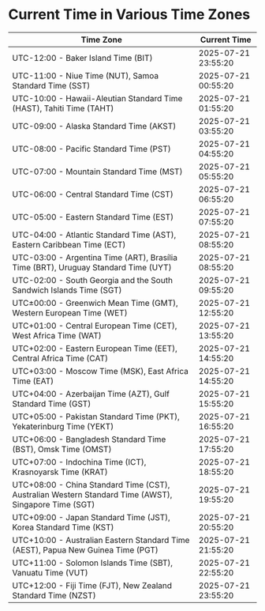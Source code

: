 # Current Time in Various Time Zones

| Time Zone | Current Time |
|-----------|--------------|
| UTC-12:00 - Baker Island Time (BIT) | 2025-07-21 23:55:20 |
| UTC-11:00 - Niue Time (NUT), Samoa Standard Time (SST) | 2025-07-21 00:55:20 |
| UTC-10:00 - Hawaii-Aleutian Standard Time (HAST), Tahiti Time (TAHT) | 2025-07-21 01:55:20 |
| UTC-09:00 - Alaska Standard Time (AKST) | 2025-07-21 03:55:20 |
| UTC-08:00 - Pacific Standard Time (PST) | 2025-07-21 04:55:20 |
| UTC-07:00 - Mountain Standard Time (MST) | 2025-07-21 05:55:20 |
| UTC-06:00 - Central Standard Time (CST) | 2025-07-21 06:55:20 |
| UTC-05:00 - Eastern Standard Time (EST) | 2025-07-21 07:55:20 |
| UTC-04:00 - Atlantic Standard Time (AST), Eastern Caribbean Time (ECT) | 2025-07-21 08:55:20 |
| UTC-03:00 - Argentina Time (ART), Brasília Time (BRT), Uruguay Standard Time (UYT) | 2025-07-21 08:55:20 |
| UTC-02:00 - South Georgia and the South Sandwich Islands Time (SGT) | 2025-07-21 09:55:20 |
| UTC±00:00 - Greenwich Mean Time (GMT), Western European Time (WET) | 2025-07-21 12:55:20 |
| UTC+01:00 - Central European Time (CET), West Africa Time (WAT) | 2025-07-21 13:55:20 |
| UTC+02:00 - Eastern European Time (EET), Central Africa Time (CAT) | 2025-07-21 14:55:20 |
| UTC+03:00 - Moscow Time (MSK), East Africa Time (EAT) | 2025-07-21 14:55:20 |
| UTC+04:00 - Azerbaijan Time (AZT), Gulf Standard Time (GST) | 2025-07-21 15:55:20 |
| UTC+05:00 - Pakistan Standard Time (PKT), Yekaterinburg Time (YEKT) | 2025-07-21 16:55:20 |
| UTC+06:00 - Bangladesh Standard Time (BST), Omsk Time (OMST) | 2025-07-21 17:55:20 |
| UTC+07:00 - Indochina Time (ICT), Krasnoyarsk Time (KRAT) | 2025-07-21 18:55:20 |
| UTC+08:00 - China Standard Time (CST), Australian Western Standard Time (AWST), Singapore Time (SGT) | 2025-07-21 19:55:20 |
| UTC+09:00 - Japan Standard Time (JST), Korea Standard Time (KST) | 2025-07-21 20:55:20 |
| UTC+10:00 - Australian Eastern Standard Time (AEST), Papua New Guinea Time (PGT) | 2025-07-21 21:55:20 |
| UTC+11:00 - Solomon Islands Time (SBT), Vanuatu Time (VUT) | 2025-07-21 22:55:20 |
| UTC+12:00 - Fiji Time (FJT), New Zealand Standard Time (NZST) | 2025-07-21 23:55:20 |
